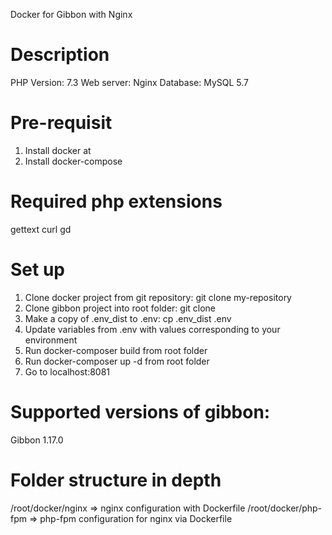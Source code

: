Docker for Gibbon with Nginx

Description
===========
PHP Version: 7.3
Web server: Nginx
Database: MySQL 5.7

Pre-requisit
===========
1) Install docker at
2) Install docker-compose

Required php extensions
=======================
gettext
curl
gd

Set up
=======
1) Clone docker project from git repository: git clone my-repository
2) Clone gibbon project into root folder: git clone
3) Make a copy of .env_dist to .env: cp .env_dist .env
4) Update variables from .env with values corresponding to your environment
5) Run docker-composer build from root folder
6) Run docker-composer up -d from root folder
7) Go to localhost:8081

Supported versions of gibbon:
============================

Gibbon 1.17.0


Folder structure in depth
=========================

/root/docker/nginx => nginx configuration with Dockerfile
/root/docker/php-fpm => php-fpm configuration for nginx via Dockerfile
